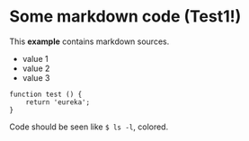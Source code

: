 # Some markdown code (Test1!)

This **example** contains markdown sources.

* value 1
* value 2
* value 3

```
function test () {
    return 'eureka';
}
```

Code should be seen like `$ ls -l`, colored.